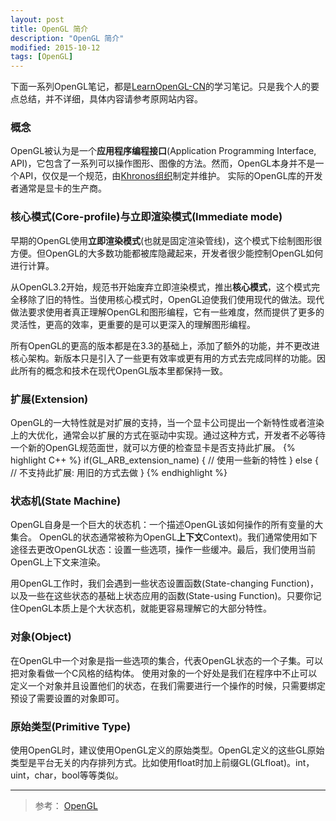 ```yaml
---
layout: post
title: OpenGL 简介
description: "OpenGL 简介"
modified: 2015-10-12
tags: [OpenGL]
---
```


下面一系列OpenGL笔记，都是[LearnOpenGL-CN](http://learnopengl-cn.readthedocs.org/zh/latest/)的学习笔记。只是我个人的要点总结，并不详细，具体内容请参考原网站内容。

### 概念
OpenGL被认为是一个**应用程序编程接口**(Application Programming Interface, API)，它包含了一系列可以操作图形、图像的方法。然而，OpenGL本身并不是一个API，仅仅是一个规范，由[Khronos组织](http://www.khronos.org/)制定并维护。
实际的OpenGL库的开发者通常是显卡的生产商。


### 核心模式(Core-profile)与立即渲染模式(Immediate mode)
早期的OpenGL使用**立即渲染模式**(也就是固定渲染管线)，这个模式下绘制图形很方便。但OpenGL的大多数功能都被库隐藏起来，开发者很少能控制OpenGL如何进行计算。

从OpenGL3.2开始，规范书开始废弃立即渲染模式，推出**核心模式**，这个模式完全移除了旧的特性。当使用核心模式时，OpenGL迫使我们使用现代的做法。现代做法要求使用者真正理解OpenGL和图形编程，它有一些难度，然而提供了更多的灵活性，更高的效率，更重要的是可以更深入的理解图形编程。

所有OpenGL的更高的版本都是在3.3的基础上，添加了额外的功能，并不更改进核心架构。新版本只是引入了一些更有效率或更有用的方式去完成同样的功能。因此所有的概念和技术在现代OpenGL版本里都保持一致。

### 扩展(Extension)

OpenGL的一大特性就是对扩展的支持，当一个显卡公司提出一个新特性或者渲染上的大优化，通常会以扩展的方式在驱动中实现。通过这种方式，开发者不必等待一个新的OpenGL规范面世，就可以方便的检查显卡是否支持此扩展。
{% highlight C++ %}
if(GL_ARB_extension_name)
{
    // 使用一些新的特性
}
else
{
    // 不支持此扩展: 用旧的方式去做
}
{% endhighlight %}

### 状态机(State Machine)

OpenGL自身是一个巨大的状态机：一个描述OpenGL该如何操作的所有变量的大集合。
OpenGL的状态通常被称为OpenGL**上下文**Context)。我们通常使用如下途径去更改OpenGL状态：设置一些选项，操作一些缓冲。最后，我们使用当前OpenGL上下文来渲染。

用OpenGL工作时，我们会遇到一些状态设置函数(State-changing Function)，以及一些在这些状态的基础上状态应用的函数(State-using Function)。只要你记住OpenGL本质上是个大状态机，就能更容易理解它的大部分特性。


### 对象(Object)
在OpenGL中一个对象是指一些选项的集合，代表OpenGL状态的一个子集。可以把对象看做一个C风格的结构体。
使用对象的一个好处是我们在程序中不止可以定义一个对象并且设置他们的状态，在我们需要进行一个操作的时候，只需要绑定预设了需要设置的对象即可。

### 原始类型(Primitive Type)

使用OpenGL时，建议使用OpenGL定义的原始类型。OpenGL定义的这些GL原始类型是平台无关的内存排列方式。比如使用float时加上前缀GL(GLfloat)。int，uint，char，bool等等类似。

---
> 参考：
[OpenGL](http://learnopengl-cn.readthedocs.org/zh/latest/01%20Getting%20started/01%20OpenGL/)